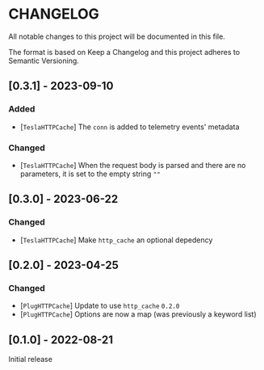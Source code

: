 # CHANGELOG

All notable changes to this project will be documented in this file.

The format is based on Keep a Changelog and this project adheres to Semantic Versioning.

## [0.3.1] - 2023-09-10

### Added

- [`TeslaHTTPCache`] The `conn` is added to telemetry events' metadata

### Changed

- [`TeslaHTTPCache`] When the request body is parsed and there are no parameters, it
is set to the empty string `""`

## [0.3.0] - 2023-06-22

### Changed

- [`TeslaHTTPCache`] Make `http_cache` an optional depedency

## [0.2.0] - 2023-04-25

### Changed

- [`PlugHTTPCache`] Update to use `http_cache` `0.2.0`
- [`PlugHTTPCache`] Options are now a map (was previously a keyword list)

## [0.1.0] - 2022-08-21

Initial release
